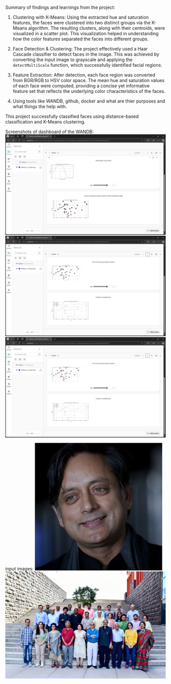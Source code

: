 Summary of findings and learnings from the project:

1. Clustering with K-Means: Using the extracted hue and saturation features, the faces were clustered into two distinct groups via the K-Means algorithm.  The resulting clusters, along with their centroids, were visualized in a scatter plot. This visualization helped in understanding how the color features separated the faces into different groups.
2. Face Detection & Clustering: The project effectively used a Haar Cascade classifier to detect faces in the image. This was achieved by converting the input image to grayscale and applying the `detectMultiScale` function, which successfully identified facial regions.

3. Feature Extraction: After detection, each face region was converted from BGR/RGB to HSV color space. The mean hue and saturation values of each face were computed, providing a concise yet informative feature set that reflects the underlying color characteristics of the faces.

4. Using tools like WANDB, github, docker and what are thier purposes and what things the help with.

This project successfully classified faces using distance-based classification and K-Means clustering.


Screenshots of dashboard of the WANDB:
![dashboard screeshot 1](image-1.png)
![dashboard screenshot 2](image-2.png)
![dashboard screenshot 3](image-3.png)

input images:
![input image 1](Dr_Shashi_Tharoor.jpg)
![input image 2](Plaksha_Faculty.jpg)